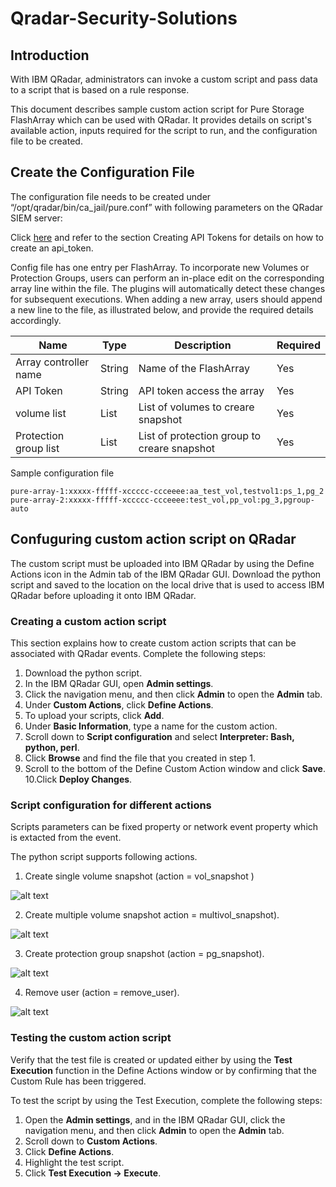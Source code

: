 # Qradar-Security-Solutions


## Introduction

With IBM QRadar, administrators can invoke a custom script and pass data to a script that is
based on a rule response.

This document describes sample custom action script for Pure Storage FlashArray which can be used with QRadar. 
It provides details on script's available action, inputs required for the script to run, and the configuration file to be created.

## Create the Configuration File
The configuration file needs to be created under “/opt/qradar/bin/ca_jail/pure.conf” with following parameters on the QRadar SIEM server:

Click [here](https://support.purestorage.com/FlashArray/PurityFA/FlashArray_Admin_and_CLI_Reference_Guides) and refer to the section Creating API Tokens for details on how to create an api_token.  

Config file has one entry per FlashArray.
To incorporate new Volumes or Protection Groups, users can perform an in-place edit on the corresponding array line within the file. 
The plugins will automatically detect these changes for subsequent executions.
When adding a new array, users should append a new line to the file, as illustrated below, and provide the required details accordingly.

| Name                  | Type        | Description                                 | Required |
| --------------------- | ----------- | ------------------------------------------- | -------- |
| Array controller name | String      | Name of the FlashArray                      | Yes      |
| API Token             | String      | API token access the array                  | Yes      |
| volume list           | List        | List of volumes to creare snapshot          | Yes      |
| Protection group list | List        | List of protection group to creare snapshot | Yes      |


Sample configuration file

```
pure-array-1:xxxxx-fffff-xccccc-ccceeee:aa_test_vol,testvol1:ps_1,pg_2
pure-array-2:xxxxx-fffff-xccccc-ccceeee:test_vol,pp_vol:pg_3,pgroup-auto
```

## Confuguring custom action script on QRadar

The custom script must be uploaded into IBM QRadar by using the Define Actions icon in
the Admin tab of the IBM QRadar GUI. Download the python script and
saved to the location on the local drive that is used to access IBM QRadar before uploading it
onto IBM QRadar.




### Creating a custom action script
This section explains how to create custom action scripts that can be associated with QRadar
events.
Complete the following steps:
1. Download the python script.
2. In the IBM QRadar GUI, open **Admin settings**.
3. Click the navigation menu, and then click **Admin** to open the **Admin** tab.
4. Under **Custom Actions**, click **Define Actions**.
5. To upload your scripts, click **Add**.
6. Under **Basic Information**, type a name for the custom action.
7. Scroll down to **Script configuration** and select **Interpreter: Bash, python, perl**.
8. Click **Browse** and find the file that you created in step 1.
9. Scroll to the bottom of the Define Custom Action window and click **Save**.
10.Click **Deploy Changes**.

### Script configuration for different actions

Scripts parameters can be fixed property or network event property which is extacted from the event. 

The python script supports following actions. 

1. Create single volume snapshot (action = vol_snapshot )

![alt text](images/image1.png)

2. Create multiple volume snapshot action = multivol_snapshot).

![alt text](images/image4.png)

3. Create protection group snapshot (action = pg_snapshot).

![alt text](images/image3.png)

4. Remove user (action = remove_user). 

![alt text](images/image2.png)

### Testing the custom action script
Verify that the test file is created or updated either by using the **Test Execution** function in the
Define Actions window or by confirming that the Custom Rule has been triggered.

To test the script by using the Test Execution, complete the following steps:

1. Open the **Admin settings**, and in the IBM QRadar GUI, click the navigation menu, and
then click **Admin** to open the **Admin** tab.
2. Scroll down to **Custom Actions**.
3. Click **Define Actions**.
4. Highlight the test script.
5. Click **Test Execution → Execute**.